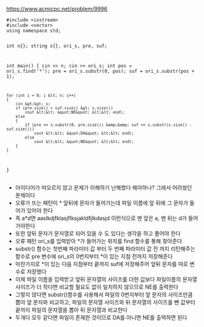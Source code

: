 <p><a href="https://www.acmicpc.net/problem/9996">https://www.acmicpc.net/problem/9996</a></p>
<pre><code class="language-cpp">#include &lt;iostream&gt;
#include &lt;vector&gt;
using namespace std;

int n{};
string s{}, ori_s, pre, suf;

int main()
{
    cin &gt;&gt; n;
    cin &gt;&gt; ori_s;
    int pos = ori_s.find('*');
    pre = ori_s.substr(0, pos);
    suf = ori_s.substr(pos + 1);

    for (int i = 0; i &lt; n; i++)
    {
        cin &gt;&gt; s;
        if (pre.size() + suf.size() &gt; s.size())
            cout &lt;&lt; &quot;NE&quot; &lt;&lt; endl;
        else
        {
            if (pre == s.substr(0, pre.size()) &amp;&amp; suf == s.substr(s.size() - suf.size()))
                cout &lt;&lt; &quot;DA&quot; &lt;&lt; endl;
            else
                cout &lt;&lt; &quot;NE&quot; &lt;&lt; endl;
        }
    }

}</code></pre>
<ul>
<li>아이디어가 떠오르지 않고 문제가 이해하기 난해했다 해야하나? 그래서 어려웠던 문제이다</li>
<li>오류가 뜨는 패턴이 * 앞뒤에 문자가 들어가는데 파일 이름에 앞 뒤에 그 문자가 들어가 있어야 한다</li>
<li>즉 a*d면 aaslkdjfklasjflksjakldfjlkdasjd 이런식으로 맨 앞은 a, 맨 뒤는 d가 들어가야한다</li>
<li>또한 앞뒤 문자가 문자열로 되어 있을 수 도 있다는 생각을 하고 풀어야 한다</li>
<li>오류 패턴 ori_s를 입력받아 *가 들어가는 위치를 find 함수를 통해 찾아준다</li>
<li>substr() 함수는 첫번째 파라미터 값 부터 두 번째 파라미터 값 전 까지 리턴해주는 함수로 pre 변수에 ori_s의 0번지부터 *이 있는 지점 전까지 저장해준다</li>
<li>마찬가지로 *이 있는 다음 지점부터 끝까지 suf에 저장해주어 앞뒤 문자를 따로 변수로 저장했다</li>
<li>이제 파일 이름을 입력받고 앞뒤 문자열의 사이즈를 더한 값보다 파일이름의 문자열 사이즈가 더 작다면 비교할 필요도 없이 일치하지 않으므로 NE를 출력한다</li>
<li>그렇지 않다면 substr()함수를 사용해서 파일의 0번지부터 앞 문자의 사이즈만큼 뽑아 앞 문자와 비교하고, 파일의 문자열 사이즈와 뒤 문자열의 사이즈를 뺀 값부터 끝까지 파일의 문자열을 뽑아 뒤 문자열과 비교한다</li>
<li>두개다 모두 같다면 파일이 존재한 것이므로 DA를 아니면 NE를 출력하면 된다</li>
</ul>